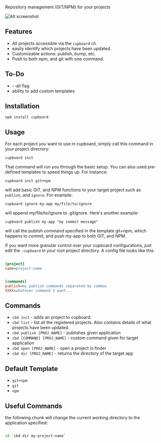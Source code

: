 Repository management (GIT/NPM) for your projects       


![Alt screenshot](http://i.imgur.com/YWIey.png)
                                           

## Features                                
           
- All projects accessible via the `cupboard` cli.
- easily identify which projects have been updated. 
- Customizable actions: publish, bump, etc.      
- Push to both npm, and git with one command.
                                            

## To-Do

- --all flag       
- ability to add custom templates

## Installation 

	npm install cupboard
                             

## Usage                                   
                          
For each project you want to use in cupboard, simply call this command in your project directory:
                                            
	cupboard init               

That command will run you through the basic setup. You can also used pre-defined templates to speed things up. For instance:
    
	cupboard init git+npm
	                         
will add basic GIT, and NPM functions to your target project such as `publish`, and `ignore`. For example:

	cupboard ignore my-app my/file/to/ignore
	
will append my/file/to/ignore to .gitignore. Here's another example:

 	cupboard publish my-app "my commit message"
                   
will call the publish command specified in the template git+npm, which happens to commit, and push my-app to both GIT, and NPM.       



If you want more granular control over your cupboard configurations, just edit the `.cupboard` in your root project directory. A config file looks like this:

````ini
    
[project]
name=project-name


[commands]
publish=my publish commands separated by commas
XXXX=whatever command I want...

````                                                                                                        

## Commands           
                  
- `cbd init` - adds an project to cupboard.
- `cbd list` - list all the registered projects. Also contains details of what projects have
been updated.                                                                                   
- `cbd publish [PROJ_NAME]` - publishes given application
- `cbd [COMMAND] [PROJ_NAME]` - custom command given for target application
- `cbd open [PROJ_NAME]` - open a project in finder    
- `cbd dir [PROJ_NAME]` - returns the directory of the target app      


## Default Template

- `git+npm`
- `git`
- `npm`


## Useful Commands

the following chunk will change the current working directory to the application specified:   

````bash

cd `cbd dir my-project-name`

````     


              

                       




                                    

